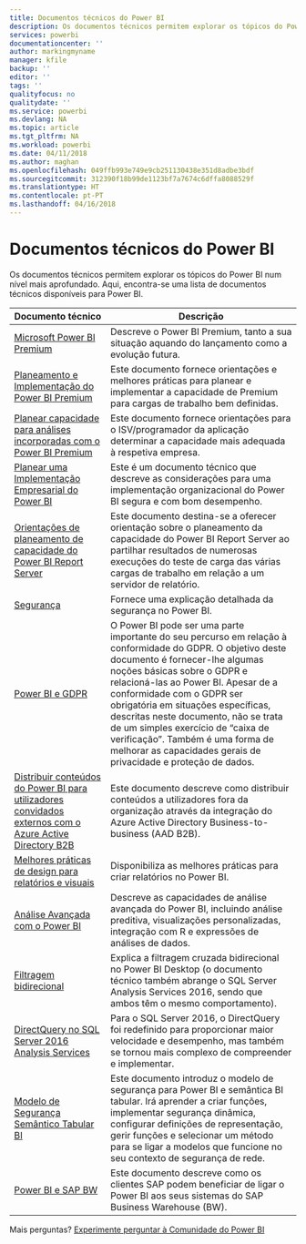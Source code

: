 ```yaml
---
title: Documentos técnicos do Power BI
description: Os documentos técnicos permitem explorar os tópicos do Power BI num nível mais aprofundado.
services: powerbi
documentationcenter: ''
author: markingmyname
manager: kfile
backup: ''
editor: ''
tags: ''
qualityfocus: no
qualitydate: ''
ms.service: powerbi
ms.devlang: NA
ms.topic: article
ms.tgt_pltfrm: NA
ms.workload: powerbi
ms.date: 04/11/2018
ms.author: maghan
ms.openlocfilehash: 049ffb993e749e9cb251130438e351d8adbe3bdf
ms.sourcegitcommit: 312390f18b99de1123bf7a7674c6dffa8088529f
ms.translationtype: HT
ms.contentlocale: pt-PT
ms.lasthandoff: 04/16/2018
---
```

# <a name="whitepapers-for-power-bi"></a>Documentos técnicos do Power BI

Os documentos técnicos permitem explorar os tópicos do Power BI num nível mais aprofundado. Aqui, encontra-se uma lista de documentos técnicos disponíveis para Power BI.

| Documento técnico | Descrição |
| --- | --- |
| [Microsoft Power BI Premium](https://aka.ms/pbipremiumwhitepaper) |Descreve o Power BI Premium, tanto a sua situação aquando do lançamento como a evolução futura. |
| [Planeamento e Implementação do Power BI Premium](https://aka.ms/Premium-Capacity-Planning-Deployment)| Este documento fornece orientações e melhores práticas para planear e implementar a capacidade de Premium para cargas de trabalho bem definidas.|
| [Planear capacidade para análises incorporadas com o Power BI Premium](https://aka.ms/pbiewhitepaper) |Este documento fornece orientações para o ISV/programador da aplicação determinar a capacidade mais adequada à respetiva empresa. |
| [Planear uma Implementação Empresarial do Power BI](https://aka.ms/pbienterprisedeploy) |Este é um documento técnico que descreve as considerações para uma implementação organizacional do Power BI segura e com bom desempenho. |
| [Orientações de planeamento de capacidade do Power BI Report Server](report-server/capacity-planning.md) |Este documento destina-se a oferecer orientação sobre o planeamento da capacidade do Power BI Report Server ao partilhar resultados de numerosas execuções do teste de carga das várias cargas de trabalho em relação a um servidor de relatório. |
| [Segurança](service-admin-power-bi-security.md) |Fornece uma explicação detalhada da segurança no Power BI. |
| [Power BI e GDPR](https://aka.ms/power-bi-gdpr-whitepaper)| O Power BI pode ser uma parte importante do seu percurso em relação à conformidade do GDPR. O objetivo deste documento é fornecer-lhe algumas noções básicas sobre o GDPR e relacioná-las ao Power BI. Apesar de a conformidade com o GDPR ser obrigatória em situações específicas, descritas neste documento, não se trata de um simples exercício de “caixa de verificação”. Também é uma forma de melhorar as capacidades gerais de privacidade e proteção de dados.|
| [Distribuir conteúdos do Power BI para utilizadores convidados externos com o Azure Active Directory B2B](https://aka.ms/powerbi-b2b-whitepaper)|Este documento descreve como distribuir conteúdos a utilizadores fora da organização através da integração do Azure Active Directory Business-to-business (AAD B2B).|
| [Melhores práticas de design para relatórios e visuais](power-bi-visualization-best-practices.md) |Disponibiliza as melhores práticas para criar relatórios no Power BI. |
| [Análise Avançada com o Power BI](https://info.microsoft.com/advanced-analytics-with-power-bi.html?Is=Website) |Descreve as capacidades de análise avançada do Power BI, incluindo análise preditiva, visualizações personalizadas, integração com R e expressões de análises de dados. |
| [Filtragem bidirecional](desktop-bidirectional-filtering.md) |Explica a filtragem cruzada bidirecional no Power BI Desktop (o documento técnico também abrange o SQL Server Analysis Services 2016, sendo que ambos têm o mesmo comportamento). |
| [DirectQuery no SQL Server 2016 Analysis Services](https://blogs.msdn.microsoft.com/analysisservices/2017/04/06/directquery-in-sql-server-2016-analysis-services-whitepaper/) |Para o SQL Server 2016, o DirectQuery foi redefinido para proporcionar maior velocidade e desempenho, mas também se tornou mais complexo de compreender e implementar. |
| [Modelo de Segurança Semântico Tabular BI](http://download.microsoft.com/download/D/2/0/D20E1C5F-72EA-4505-9F26-FEF9550EFD44/Securing%20the%20Tabular%20BI%20Semantic%20Model.docx) |Este documento introduz o modelo de segurança para Power BI e semântica BI tabular. Irá aprender a criar funções, implementar segurança dinâmica, configurar definições de representação, gerir funções e selecionar um método para se ligar a modelos que funcione no seu contexto de segurança de rede. |
| [Power BI e SAP BW](https://aka.ms/powerbiandsapbw)| Este documento descreve como os clientes SAP podem beneficiar de ligar o Power BI aos seus sistemas do SAP Business Warehouse (BW).|

Mais perguntas? [Experimente perguntar à Comunidade do Power BI](http://community.powerbi.com/)
